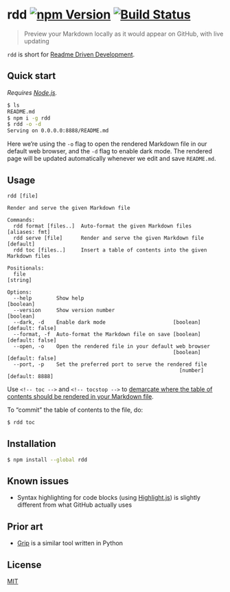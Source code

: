 # rdd [![npm Version](https://badgen.net/npm/v/rdd)](https://www.npmjs.org/package/rdd) [![Build Status](https://badgen.net/travis/yuanqing/rdd?label=build)](https://travis-ci.org/yuanqing/rdd)

> Preview your Markdown locally as it would appear on GitHub, with live updating

`rdd` is short for [Readme Driven Development](http://tom.preston-werner.com/2010/08/23/readme-driven-development.html).

## Quick start

_Requires [Node.js](https://nodejs.org/)._

```sh
$ ls
README.md
$ npm i -g rdd
$ rdd -o -d
Serving on 0.0.0.0:8888/README.md
```

Here we’re using the `-o` flag to open the rendered Markdown file in our default web browser, and the `-d` flag to enable dark mode. The rendered page will be updated automatically whenever we edit and save `README.md`.

## Usage

```
rdd [file]

Render and serve the given Markdown file

Commands:
  rdd format [files..]  Auto-format the given Markdown files      [aliases: fmt]
  rdd serve [file]      Render and serve the given Markdown file       [default]
  rdd toc [files..]     Insert a table of contents into the given Markdown files

Positionals:
  file                                                                  [string]

Options:
  --help        Show help                                              [boolean]
  --version     Show version number                                    [boolean]
  --dark, -d    Enable dark mode                      [boolean] [default: false]
  --format, -f  Auto-format the Markdown file on save [boolean] [default: false]
  --open, -o    Open the rendered file in your default web browser
                                                      [boolean] [default: false]
  --port, -p    Set the preferred port to serve the rendered file
                                                        [number] [default: 8888]
```

Use `<!-- toc -->` and `<!-- tocstop -->` to [demarcate where the table of contents should be rendered in your Markdown file](https://github.com/jonschlinkert/markdown-toc#tocinsert).

To “commit” the table of contents to the file, do:

```sh
$ rdd toc
```

## Installation

```sh
$ npm install --global rdd
```

## Known issues

- Syntax highlighting for code blocks (using [Highlight.js](https://github.com/isagalaev/highlight.js)) is slightly different from what GitHub actually uses

## Prior art

- [Grip](https://github.com/joeyespo/grip) is a similar tool written in Python

## License

[MIT](LICENSE.md)

